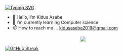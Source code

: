 
[![Typing SVG](https://readme-typing-svg.demolab.com/?lines=Frontend+Developer;React+Developer)](https://git.io/typing-svg)

- 👋 Hello, I’m Kidus Asebe
- 🌱 I’m currently learning Computer science
- 📫 How to reach me ... kidusasebe2019@gmail.com

  
<p align="center">
  <a href="https://skillicons.dev">
    <img src="https://skillicons.dev/icons?i=git,vim,appwrite,bash,cpp,css,dotnet,express,figma,firebase,git,html,java,js,mongodb,mysql,nextjs,nodejs,obsidian,postman,react,redux,sentry,tailwind,ts,vite" />
  </a>
</p>

[![GitHub Streak](https://streak-stats.demolab.com/?user=itskidus02&theme=dark)](https://git.io/streak-stats)
